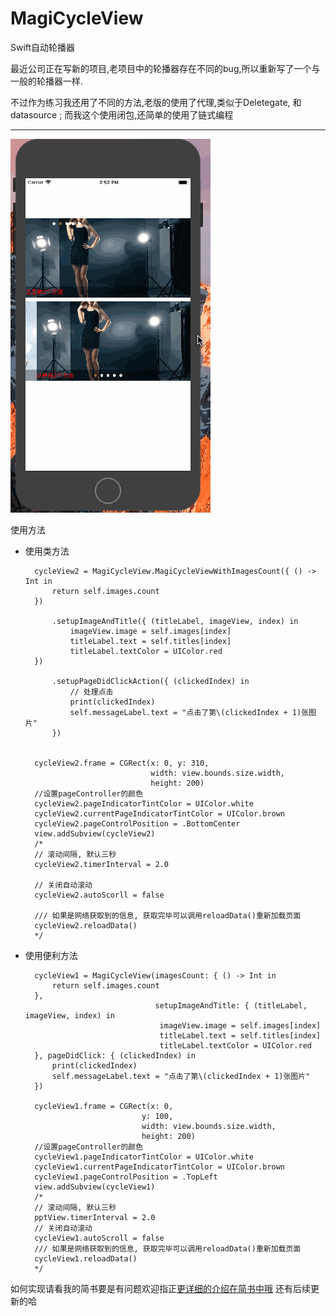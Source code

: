 # MagiCycleView
Swift自动轮播器

最近公司正在写新的项目,老项目中的轮播器存在不同的bug,所以重新写了一个与一般的轮播器一样.

不过作为练习我还用了不同的方法,老版的使用了代理,类似于Deletegate, 和 datasource ;
而我这个使用闭包,还简单的使用了链式编程

---
![这是列子](https://github.com/AnRanScheme/MagiCycleView/raw/master/Untitled.gif)

使用方法

- 使用类方法

        cycleView2 = MagiCycleView.MagiCycleViewWithImagesCount({ () -> Int in
            return self.images.count
        })
            
            .setupImageAndTitle({ (titleLabel, imageView, index) in
                imageView.image = self.images[index]
                titleLabel.text = self.titles[index]
                titleLabel.textColor = UIColor.red
        })
        
            .setupPageDidClickAction({ (clickedIndex) in
                // 处理点击
                print(clickedIndex)
                self.messageLabel.text = "点击了第\(clickedIndex + 1)张图片"
            })

        
        cycleView2.frame = CGRect(x: 0, y: 310,
                                  width: view.bounds.size.width,
                                  height: 200)
        //设置pageController的颜色
        cycleView2.pageIndicatorTintColor = UIColor.white
        cycleView2.currentPageIndicatorTintColor = UIColor.brown
        cycleView2.pageControlPosition = .BottomCenter
        view.addSubview(cycleView2)
        /*
        // 滚动间隔, 默认三秒
        cycleView2.timerInterval = 2.0
        
        // 关闭自动滚动
        cycleView2.autoScorll = false
        
        /// 如果是网络获取到的信息, 获取完毕可以调用reloadData()重新加载页面
        cycleView2.reloadData()
        */
        
- 使用便利方法

        cycleView1 = MagiCycleView(imagesCount: { () -> Int in
            return self.images.count
        },
                                   setupImageAndTitle: { (titleLabel, imageView, index) in
                                    imageView.image = self.images[index]
                                    titleLabel.text = self.titles[index]
                                    titleLabel.textColor = UIColor.red
        }, pageDidClick: { (clickedIndex) in
            print(clickedIndex)
            self.messageLabel.text = "点击了第\(clickedIndex + 1)张图片"
        })
        
        cycleView1.frame = CGRect(x: 0,
                                y: 100,
                                width: view.bounds.size.width,
                                height: 200)
        //设置pageController的颜色
        cycleView1.pageIndicatorTintColor = UIColor.white
        cycleView1.currentPageIndicatorTintColor = UIColor.brown
        cycleView1.pageControlPosition = .TopLeft
        view.addSubview(cycleView1)
        /*
        // 滚动间隔, 默认三秒
        pptView.timerInterval = 2.0
        // 关闭自动滚动
        cycleView1.autoScroll = false
        /// 如果是网络获取到的信息, 获取完毕可以调用reloadData()重新加载页面
        cycleView1.reloadData()
        */
        
        

如何实现请看我的简书要是有问题欢迎指正[更详细的介绍在简书中哦](http://www.jianshu.com/p/ee18d36c50ce)
还有后续更新的哈
